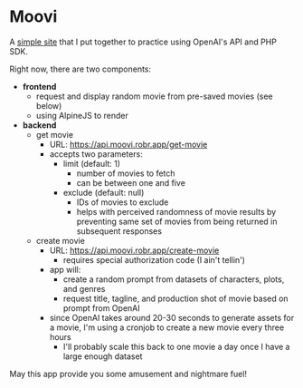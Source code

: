 # Moovi

A [simple site](https://moovi.robr.app) that I put together to practice using OpenAI's API and PHP SDK. 

Right now, there are two components:
- **frontend**
	- request and display random movie from pre-saved movies (see below)
	- using AlpineJS to render
- **backend**
	- get movie
		- URL: https://api.moovi.robr.app/get-movie
		- accepts two parameters:
			- limit (default: 1)
				- number of movies to fetch
				- can be between one and five
			- exclude (default: null)
				- IDs of movies to exclude 
				- helps with perceived randomness of movie results by preventing same set of movies from being returned in subsequent responses
	- create movie
		- URL: https://api.moovi.robr.app/create-movie
			- requires special authorization code (I ain't tellin')
		- app will:
			- create a random prompt from datasets of characters, plots, and genres
			- request title, tagline, and production shot of movie based on prompt from OpenAI
		- since OpenAI takes around 20-30 seconds to generate assets for a movie, I'm using a cronjob to create a new movie every three hours
			- I'll probably scale this back to one movie a day once I have a large enough dataset

May this app provide you some amusement and nightmare fuel!